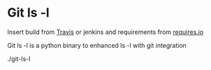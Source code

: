 # Git ls -l

Insert build from [Travis] or jenkins and requirements from [requires.io]

Git ls -l is a python binary to enhanced ls -l with git integration

./git-ls-l

[Travis]: https://travis-ci.org
[requires.io]: https://requires.io
